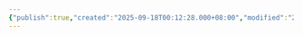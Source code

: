 ```yaml
---
{"publish":true,"created":"2025-09-18T00:12:28.000+08:00","modified":"2025-09-18T13:31:04.336+08:00","tags":["科幻"],"cssclasses":""}
---
```


